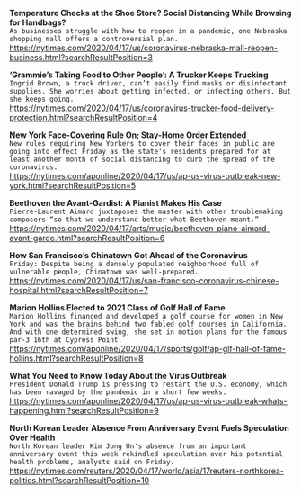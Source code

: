 **Temperature Checks at the Shoe Store? Social Distancing While Browsing for Handbags?**\
`As businesses struggle with how to reopen in a pandemic, one Nebraska shopping mall offers a controversial plan.`\
https://nytimes.com/2020/04/17/us/coronavirus-nebraska-mall-reopen-business.html?searchResultPosition=3

**‘Grammie’s Taking Food to Other People’: A Trucker Keeps Trucking**\
`Ingrid Brown, a truck driver, can’t easily find masks or disinfectant supplies. She worries about getting infected, or infecting others. But she keeps going.`\
https://nytimes.com/2020/04/17/us/coronavirus-trucker-food-delivery-protection.html?searchResultPosition=4

**New York Face-Covering Rule On; Stay-Home Order Extended**\
`New rules requiring New Yorkers to cover their faces in public are going into effect Friday as the state's residents prepared for at least another month of social distancing to curb the spread of the coronavirus.`\
https://nytimes.com/aponline/2020/04/17/us/ap-us-virus-outbreak-new-york.html?searchResultPosition=5

**Beethoven the Avant-Gardist: A Pianist Makes His Case**\
`Pierre-Laurent Aimard juxtaposes the master with other troublemaking composers “so that we understand better what Beethoven meant.”`\
https://nytimes.com/2020/04/17/arts/music/beethoven-piano-aimard-avant-garde.html?searchResultPosition=6

**How San Francisco’s Chinatown Got Ahead of the Coronavirus**\
`Friday: Despite being a densely populated neighborhood full of vulnerable people, Chinatown was well-prepared.`\
https://nytimes.com/2020/04/17/us/san-francisco-coronavirus-chinese-hospital.html?searchResultPosition=7

**Marion Hollins Elected to 2021 Class of Golf Hall of Fame**\
`Marion Hollins financed and developed a golf course for women in New York and was the brains behind two fabled golf courses in California. And with one determined swing, she set in motion plans for the famous par-3 16th at Cypress Point.`\
https://nytimes.com/aponline/2020/04/17/sports/golf/ap-glf-hall-of-fame-hollins.html?searchResultPosition=8

**What You Need to Know Today About the Virus Outbreak**\
`President Donald Trump is pressing to restart the U.S. economy, which has been ravaged by the pandemic in a short few weeks. `\
https://nytimes.com/aponline/2020/04/17/us/ap-us-virus-outbreak-whats-happening.html?searchResultPosition=9

**North Korean Leader Absence From Anniversary Event Fuels Speculation Over Health**\
`North Korean leader Kim Jong Un's absence from an important anniversary event this week rekindled speculation over his potential health problems, analysts said on Friday. `\
https://nytimes.com/reuters/2020/04/17/world/asia/17reuters-northkorea-politics.html?searchResultPosition=10

